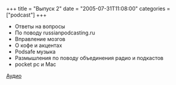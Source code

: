 +++
title = "Выпуск 2"
date = "2005-07-31T11:08:00"
categories = ["podcast"]
+++


- Ответы на вопросы
- По поводу russianpodcasting.ru
- Вправление мозгов
- О кофе и акцентах
- Podsafe музыка
- Размышления по поводу объединения радио и подкастов
- pocket pc и Mac

[Аудио](https://podcast.umputun.com/media/ump_podcast2.mp3)
<audio src="https://podcast.umputun.com/media/ump_podcast2.mp3" preload="none">